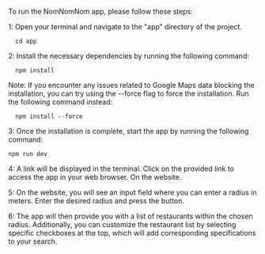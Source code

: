 To run the NomNomNom app, please follow these steps:

1:
Open your terminal and navigate to the "app" directory of the project.
   
      cd app

2:
Install the necessary dependencies by running the following command:

      npm install

Note: If you encounter any issues related to Google Maps data blocking the installation, you can try using the --force flag to force the installation. Run the following command instead:

      npm install --force

3:
Once the installation is complete, start the app by running the following command:

    npm run dev

4:
A link will be displayed in the terminal. Click on the provided link to access the app in your web browser.
On the website.

5:
On the website, you will see an input field where you can enter a radius in meters. Enter the desired radius and press the button.

6:
The app will then provide you with a list of restaurants within the chosen radius. Additionally, you can customize the restaurant list by selecting specific checkboxes at the top, which will add corresponding specifications to your search.

